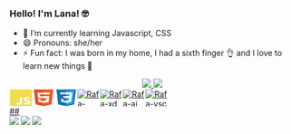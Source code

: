 ### Hello! I'm Lana! :nerd_face:

- 🌱 I’m currently learning Javascript, CSS
- 😄 Pronouns: she/her
- ⚡ Fun fact: I was born in my home, I had a sixth finger :ok_hand: and  I love to learn new things :smiling_face_with_three_hearts:

<div align="center">
  <a href="https://github.com/lanagomes">
  <img height="180em" src="https://github-readme-stats.vercel.app/api?username=lanagomes&show_icons=true&theme=gruvbox&include_all_commits=true&count_private=true"/>
  <img height="180em" src="https://github-readme-stats.vercel.app/api/top-langs/?username=lanagomes&layout=compact&langs_count=7&theme=gruvbox"/>
</div>
<div style="display: flex" align-itens= "center"><br>
  <img align="center" alt="Rafa-Js" height="30" width="40" src="https://raw.githubusercontent.com/devicons/devicon/master/icons/javascript/javascript-plain.svg">
  <img align="center" alt="Rafa-HTML" height="30" width="40" src="https://raw.githubusercontent.com/devicons/devicon/master/icons/html5/html5-original.svg">
  <img align="center" alt="Rafa-CSS" height="30" width="40" src="https://raw.githubusercontent.com/devicons/devicon/master/icons/css3/css3-original.svg">
  <img align="center" alt="Rafa-figma" height="30" width="40" src="https://cdn.jsdelivr.net/gh/devicons/devicon/icons/figma/figma-original.svg" />
  <img align="center" alt="Rafa-xd" height="30" width="40" src="https://cdn.jsdelivr.net/gh/devicons/devicon/icons/xd/xd-plain.svg" />
  <img align="center" alt="Rafa-ai" height="30" width="40" src="https://cdn.jsdelivr.net/gh/devicons/devicon/icons/illustrator/illustrator-plain.svg" />
  <img align="center" alt="Rafa-vsc" height="30" width="40" src="https://cdn.jsdelivr.net/gh/devicons/devicon/icons/vscode/vscode-original.svg" />
</div>
 ##
 
<div> 
 <a href="https://discord.gg/LanaGomes#0134" target="_blank"><img src="https://img.shields.io/badge/Discord-7289DA?style=for-the-badge&logo=discord&logoColor=white" target="_blank"></a> 
  <a href = "mailto:lana.gomes1919@gmail.com"><img src="https://img.shields.io/badge/-Gmail-%23333?style=for-the-badge&logo=gmail&logoColor=white" target="_blank"></a>
  <a href="https://www.linkedin.com/in/lana-gomes-b622981ab/" target="_blank"><img src="https://img.shields.io/badge/-LinkedIn-%230077B5?style=for-the-badge&logo=linkedin&logoColor=white" target="_blank"></a> 
   
